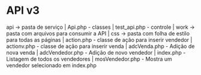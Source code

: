 # API v3
api -> pasta de serviço | Api.php - classes | test_api.php - controle | work -> pasta com arquivos para consumir a API | css -> pasta com folha de estilo para todas as páginas | action.php - classe de ação para inserir vendedor | actionv.php - classe de ação para inserir venda | adcVenda.php - Adição de nova venda | adcVendedor.php - Adição de novo vendedor | index.php - Listagem de todos os vendedores | mosVendedor.php - Mostra um vendedor selecionado em index.php
